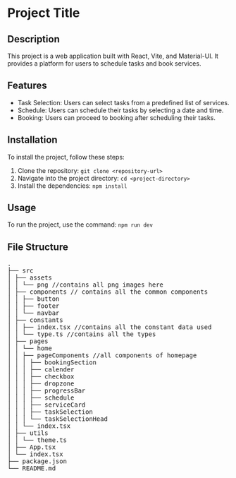 # Project Title

## Description

This project is a web application built with React, Vite, and Material-UI. It provides a platform for users to schedule tasks and book services.

## Features

- Task Selection: Users can select tasks from a predefined list of services.
- Schedule: Users can schedule their tasks by selecting a date and time.
- Booking: Users can proceed to booking after scheduling their tasks.

## Installation

To install the project, follow these steps:

1. Clone the repository: `git clone <repository-url>`
2. Navigate into the project directory: `cd <project-directory>`
3. Install the dependencies: `npm install`

## Usage

To run the project, use the command: `npm run dev`

## File Structure

<pre>
.
├── src
│ ├── assets
│ │ └── png //contains all png images here
│ ├── components // contains all the common components
│ │ ├── button
│ │ ├── footer
│ │ └── navbar
│ ├── constants
│ │ ├── index.tsx //contains all the constant data used
│ │ └── type.ts //contains all the types
│ ├── pages
│ │ └── home
│ │ ├── pageComponents //all components of homepage
│ │ │ ├── bookingSection
│ │ │ ├── calender
│ │ │ ├── checkbox
│ │ │ ├── dropzone
│ │ │ ├── progressBar
│ │ │ ├── schedule
│ │ │ ├── serviceCard
│ │ │ ├── taskSelection
│ │ │ └── taskSelectionHead
│ │ └── index.tsx
│ ├── utils
│ │ └── theme.ts
│ ├── App.tsx
│ └── index.tsx
├── package.json
└── README.md
</pre>

